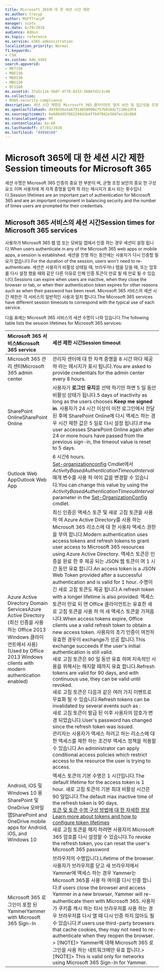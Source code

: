 ```yaml
---
title: Microsoft 365에 대 한 세션 시간 제한
ms.author: tracyp
author: MSFTTracyP
manager: scotv
ms.date: 6/29/2018
audience: Admin
ms.topic: reference
ms.service: o365-administration
localization_priority: Normal
f1.keywords:
- CSH
ms.custom: Adm_O365
search.appverid:
- MET150
- MOE150
- MED150
- MBS150
- BCS160
ms.assetid: 37a5c116-5b07-4f70-8333-5b86fd2c3c40
ms.collection:
- M365-security-compliance
description: 세션 시간 제한은 Microsoft 365 클라이언트 앱의 보안 및 접근성을 조정 하는 데 사용 됩니다.
ms.openlocfilehash: d439d36a3a67914658098e757b916dcf110b1df4
ms.sourcegitcommit: 6e608d957082244d1b4ffb47942e5847ec18c0b9
ms.translationtype: MT
ms.contentlocale: ko-KR
ms.lasthandoff: 07/01/2020
ms.locfileid: "44998160"
---
```

# <a name="session-timeouts-for-microsoft-365"></a><span data-ttu-id="dfbc5-103">Microsoft 365에 대 한 세션 시간 제한</span><span class="sxs-lookup"><span data-stu-id="dfbc5-103">Session timeouts for Microsoft 365</span></span>

<span data-ttu-id="dfbc5-104">세션 수명은 Microsoft 365 인증의 중요 한 부분이 며, 균형 조정 보안의 중요 한 구성 요소 이며 사용자에 게 자격 증명을 입력 하 라는 메시지가 표시 되는 횟수입니다.</span><span class="sxs-lookup"><span data-stu-id="dfbc5-104">Session lifetimes are an important part of authentication for Microsoft 365 and are an important component in balancing security and the number of times users are prompted for their credentials.</span></span>
  
## <a name="session-times-for-microsoft-365-services"></a><span data-ttu-id="dfbc5-105">Microsoft 365 서비스의 세션 시간</span><span class="sxs-lookup"><span data-stu-id="dfbc5-105">Session times for Microsoft 365 services</span></span>

<span data-ttu-id="dfbc5-106">사용자가 Microsoft 365 웹 앱 또는 모바일 앱에서 인증 하는 경우 세션이 설정 됩니다.</span><span class="sxs-lookup"><span data-stu-id="dfbc5-106">When users authenticate in any of the Microsoft 365 web apps or mobile apps, a session is established.</span></span> <span data-ttu-id="dfbc5-107">세션을 진행 하는 동안에는 사용자가 다시 인증할 필요가 없습니다.</span><span class="sxs-lookup"><span data-stu-id="dfbc5-107">For the duration of the session, users won't need to re-authenticate.</span></span> <span data-ttu-id="dfbc5-108">세션은 사용자가 비활성 상태일 때, 브라우저나 탭을 닫을 때, 또는 암호를 다시 설정 했을 때와 같은 다른 이유로 인해 인증 토큰이 만료 될 때 만료 될 수 있습니다.</span><span class="sxs-lookup"><span data-stu-id="dfbc5-108">Sessions can expire when users are inactive, when they close the browser or tab, or when their authentication token expires for other reasons such as when their password has been reset.</span></span> <span data-ttu-id="dfbc5-109">Microsoft 365 서비스의 세션 시간 제한은 각 서비스의 일반적인 사용과 일치 합니다.</span><span class="sxs-lookup"><span data-stu-id="dfbc5-109">The Microsoft 365 services have different session timeouts to correspond with the typical use of each service.</span></span>
  
<span data-ttu-id="dfbc5-110">다음 표에는 Microsoft 365 서비스의 세션 수명이 나와 있습니다.</span><span class="sxs-lookup"><span data-stu-id="dfbc5-110">The following table lists the session lifetimes for Microsoft 365 services:</span></span>
  
|<span data-ttu-id="dfbc5-111">**Microsoft 365 서비스**</span><span class="sxs-lookup"><span data-stu-id="dfbc5-111">**Microsoft 365 service**</span></span>|<span data-ttu-id="dfbc5-112">**세션 제한 시간**</span><span class="sxs-lookup"><span data-stu-id="dfbc5-112">**Session timeout**</span></span>|
|:-----|:-----|
|<span data-ttu-id="dfbc5-113">Microsoft 365 관리 센터</span><span class="sxs-lookup"><span data-stu-id="dfbc5-113">Microsoft 365 admin center</span></span>  <br/> |<span data-ttu-id="dfbc5-114">관리자 센터에 대 한 자격 증명을 8 시간 마다 제공 하 라는 메시지가 표시 됩니다.</span><span class="sxs-lookup"><span data-stu-id="dfbc5-114">You are asked to provide credentials for the admin center every 8 hours.</span></span>  <br/> |
|<span data-ttu-id="dfbc5-115">SharePoint Online</span><span class="sxs-lookup"><span data-stu-id="dfbc5-115">SharePoint Online</span></span>  <br/> |<span data-ttu-id="dfbc5-116">사용자가 **로그인 유지**를 선택 하기만 하면 5 일 동안 비활성 상태가 됩니다.</span><span class="sxs-lookup"><span data-stu-id="dfbc5-116">5 days of inactivity as long as the users chooses **Keep me signed in**.</span></span> <span data-ttu-id="dfbc5-117">사용자가 24 시간 이상이 이전 로그인에서 전달 된 후에 SharePoint Online에 다시 액세스 하는 경우 시간 제한 값은 5 일로 다시 설정 됩니다.</span><span class="sxs-lookup"><span data-stu-id="dfbc5-117">If the user accesses SharePoint Online again after 24 or more hours have passed from the previous sign-in, the timeout value is reset to 5 days.</span></span>  <br/> |
|<span data-ttu-id="dfbc5-118">Outlook Web App</span><span class="sxs-lookup"><span data-stu-id="dfbc5-118">Outlook Web App</span></span>  <br/> |<span data-ttu-id="dfbc5-119">6 시간</span><span class="sxs-lookup"><span data-stu-id="dfbc5-119">6 hours.</span></span>  <br/> <span data-ttu-id="dfbc5-120">[Set-organizationconfig](https://go.microsoft.com/fwlink/p/?LinkId=615378) Cmdlet에서 _ActivityBasedAuthenticationTimeoutInterval_ 매개 변수를 사용 하 여이 값을 변경할 수 있습니다.</span><span class="sxs-lookup"><span data-stu-id="dfbc5-120">You can change this value by using the  _ActivityBasedAuthenticationTimeoutInterval_ parameter in the [Set-OrganizationConfig](https://go.microsoft.com/fwlink/p/?LinkId=615378) cmdlet.</span></span>  <br/> |
|<span data-ttu-id="dfbc5-121">Azure Active Directory Domain Services</span><span class="sxs-lookup"><span data-stu-id="dfbc5-121">Azure Active Directory</span></span>  <br/> <span data-ttu-id="dfbc5-122">(최신 인증을 사용 하는 Office 2013 Windows 클라이언트에서 사용)</span><span class="sxs-lookup"><span data-stu-id="dfbc5-122">(Used by Office 2013 Windows clients with modern authentication enabled)</span></span>  <br/> | <span data-ttu-id="dfbc5-123">최신 인증은 액세스 토큰 및 새로 고침 토큰을 사용 하 여 Azure Active Directory를 사용 하는 Microsoft 365 리소스에 대 한 사용자 액세스 권한을 부여 합니다.</span><span class="sxs-lookup"><span data-stu-id="dfbc5-123">Modern authentication uses access tokens and refresh tokens to grant user access to Microsoft 365 resources using Azure Active Directory.</span></span> <span data-ttu-id="dfbc5-124">액세스 토큰은 인증을 완료 한 후 제공 되는 JSON 웹 토큰이 며 1 시간 동안 유효 합니다.</span><span class="sxs-lookup"><span data-stu-id="dfbc5-124">An access token is a JSON Web Token provided after a successful authentication and is valid for 1 hour.</span></span> <span data-ttu-id="dfbc5-125">수명이 긴 새로 고침 토큰도 제공 됩니다.</span><span class="sxs-lookup"><span data-stu-id="dfbc5-125">A refresh token with a longer lifetime is also provided.</span></span> <span data-ttu-id="dfbc5-126">액세스 토큰이 만료 되 면 Office 클라이언트는 유효한 새로 고침 토큰을 사용 하 여 새 액세스 토큰을 가져옵니다.</span><span class="sxs-lookup"><span data-stu-id="dfbc5-126">When access tokens expire, Office clients use a valid refresh token to obtain a new access token.</span></span> <span data-ttu-id="dfbc5-127">사용자의 초기 인증이 여전히 유효한 경우이 exchange가 성공 합니다.</span><span class="sxs-lookup"><span data-stu-id="dfbc5-127">This exchange succeeds if the user's initial authentication is still valid.</span></span>  <br/>  <span data-ttu-id="dfbc5-128">새로 고침 토큰은 90 일 동안 유효 하며 지속적인 사용을 위해서는 해지할 때까지 유효 합니다.</span><span class="sxs-lookup"><span data-stu-id="dfbc5-128">Refresh tokens are valid for 90 days, and with continuous use, they can be valid until revoked.</span></span>  <br/>  <span data-ttu-id="dfbc5-129">새로 고침 토큰은 다음과 같은 여러 가지 이벤트로 무효화 될 수 있습니다.</span><span class="sxs-lookup"><span data-stu-id="dfbc5-129">Refresh tokens can be invalidated by several events such as :</span></span>  <br/>  <span data-ttu-id="dfbc5-130">새로 고침 토큰이 발급 된 이후 사용자의 암호가 변경 되었습니다.</span><span class="sxs-lookup"><span data-stu-id="dfbc5-130">User's password has changed since the refresh token was issued.</span></span>  <br/>  <span data-ttu-id="dfbc5-131">관리자는 사용자가 액세스 하려고 하는 리소스에 대 한 액세스를 제한 하는 조건부 액세스 정책을 적용할 수 있습니다.</span><span class="sxs-lookup"><span data-stu-id="dfbc5-131">An administrator can apply conditional access policies which restrict access to the resource the user is trying to access.</span></span>  <br/> |
|<span data-ttu-id="dfbc5-132">Android, iOS 및 Windows 10 용 SharePoint 및 OneDrive 모바일 앱</span><span class="sxs-lookup"><span data-stu-id="dfbc5-132">SharePoint and OneDrive mobile apps for Android, iOS, and Windows 10</span></span>  <br/> |<span data-ttu-id="dfbc5-133">액세스 토큰의 기본 수명은 1 시간입니다.</span><span class="sxs-lookup"><span data-stu-id="dfbc5-133">The default lifetime for the access token is 1 hour.</span></span> <span data-ttu-id="dfbc5-134">새로 고침 토큰의 기본 최대 비활성 시간은 90 일입니다.</span><span class="sxs-lookup"><span data-stu-id="dfbc5-134">The default max inactive time of the refresh token is 90 days.</span></span>  <br/> [<span data-ttu-id="dfbc5-135">토큰 및 토큰 수명 구성 방법에 대 한 자세한 정보</span><span class="sxs-lookup"><span data-stu-id="dfbc5-135">Learn more about tokens and how to configure token lifetimes</span></span>](https://docs.microsoft.com/azure/active-directory/active-directory-configurable-token-lifetimes) <br/> <span data-ttu-id="dfbc5-136">새로 고침 토큰을 해지 하려면 사용자의 Microsoft 365 암호를 다시 설정할 수 있습니다.</span><span class="sxs-lookup"><span data-stu-id="dfbc5-136">To revoke the refresh token, you can reset the user's Microsoft 365 password</span></span>  <br/> |
|<span data-ttu-id="dfbc5-137">Microsoft 365 로그인이 포함 된 Yammer</span><span class="sxs-lookup"><span data-stu-id="dfbc5-137">Yammer with Microsoft 365 Sign-In</span></span>  <br/> |<span data-ttu-id="dfbc5-138">브라우저의 수명입니다.</span><span class="sxs-lookup"><span data-stu-id="dfbc5-138">Lifetime of the browser.</span></span> <span data-ttu-id="dfbc5-139">사용자가 브라우저를 닫고 새 브라우저에서 Yammer에 액세스 하는 경우 Yammer는 Microsoft 365를 사용 하 여이를 다시 인증 합니다.</span><span class="sxs-lookup"><span data-stu-id="dfbc5-139">If users close the browser and access Yammer in a new browser, Yammer will re-authenticate them with Microsoft 365.</span></span> <span data-ttu-id="dfbc5-140">사용자가 쿠키를 캐시 하는 타사 브라우저를 사용 하는 경우 브라우저를 다시 열 때 다시 인증 하지 않아도 될 수 있습니다.</span><span class="sxs-lookup"><span data-stu-id="dfbc5-140">If users use third-party browsers that cache cookies, they may not need to re-authenticate when they reopen the browser.</span></span>  <br/> <span data-ttu-id="dfbc5-141">> [!NOTE]> Yammer에 대해 Microsoft 365 로그인을 사용 하는 네트워크에만 유효 합니다.</span><span class="sxs-lookup"><span data-stu-id="dfbc5-141">> [!NOTE]> This is valid only for networks using Microsoft 365 Sign-In for Yammer.</span></span>           |
   

